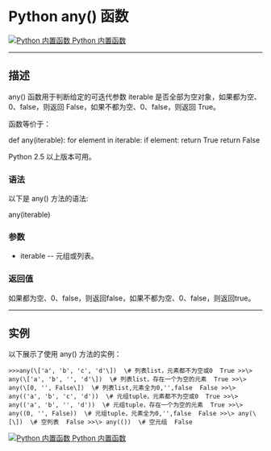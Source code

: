 Python any() 函数
===============

 [![Python 内置函数](../images/up.gif) Python 内置函数](python-built-in-functions.html)

* * *

描述
--

any() 函数用于判断给定的可迭代参数 iterable 是否全部为空对象，如果都为空、0、false，则返回 False，如果不都为空、0、false，则返回 True。

函数等价于：

def any(iterable):
    for element in iterable:
        if element:
            return True
    return False

Python 2.5 以上版本可用。

### 语法

以下是 any() 方法的语法:

any(iterable)

### 参数

*   iterable -- 元组或列表。

### 返回值

如果都为空、0、false，则返回false，如果不都为空、0、false，则返回true。

* * *

实例
--

以下展示了使用 any() 方法的实例：
```
>>>any(\['a', 'b', 'c', 'd'\])  \# 列表list，元素都不为空或0  True >>\> any(\['a', 'b', '', 'd'\])  \# 列表list，存在一个为空的元素  True >>\> any(\[0, '', False\])  \# 列表list,元素全为0,'',false  False >>\> any(('a', 'b', 'c', 'd'))  \# 元组tuple，元素都不为空或0  True >>\> any(('a', 'b', '', 'd'))  \# 元组tuple，存在一个为空的元素  True >>\> any((0, '', False))  \# 元组tuple，元素全为0,'',false  False >>\> any(\[\])  \# 空列表  False >>\> any(())  \# 空元组  False
```
 [![Python 内置函数](../images/up.gif) Python 内置函数](python-built-in-functions.html)